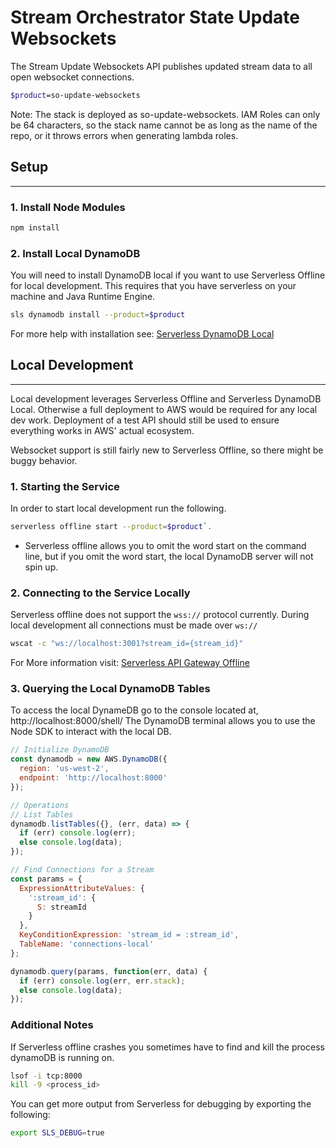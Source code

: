 # Stream Orchestrator State Update Websockets

The Stream Update Websockets API publishes updated stream data to all open websocket connections.

```sh
$product=so-update-websockets
```

Note: The stack is deployed as so-update-websockets. IAM Roles can only be 64 characters, so the stack name cannot be as long as the name of the repo, or it throws errors when generating lambda roles.

## Setup

---

### 1. Install Node Modules

```sh
npm install
```

### 2. Install Local DynamoDB

You will need to install DynamoDB local if you want to use Serverless Offline for local development.
This requires that you have serverless on your machine and Java Runtime Engine.

```sh
sls dynamodb install --product=$product
```

For more help with installation see: [Serverless DynamoDB Local](https://github.com/99xt/serverless-dynamodb-local)

## Local Development

---

Local development leverages Serverless Offline and Serverless DynamoDB Local. Otherwise a full deployment to AWS would be required for any local dev work. Deployment of a test API should still be used to ensure everything works in AWS' actual ecosystem.

Websocket support is still fairly new to Serverless Offline, so there might be buggy behavior.

### 1. Starting the Service

In order to start local development run the following.

```sh
serverless offline start --product=$product`.
```

- Serverless offline allows you to omit the word start on the command line, but if you omit the word start, the local DynamoDB server will not spin up.

### 2. Connecting to the Service Locally

Serverless offline does not support the `wss://` protocol currently.
During local development all connections must be made over `ws://`

```sh
wscat -c "ws://localhost:3001?stream_id={stream_id}"
```

For More information visit: [Serverless API Gateway Offline](https://github.com/dherault/serverless-offline#websocket)

### 3. Querying the Local DynamoDB Tables

To access the local DynameDB go to the console located at, http://localhost:8000/shell/
The DynamoDB terminal allows you to use the Node SDK to interact with the local DB.

```js
// Initialize DynamoDB
const dynamodb = new AWS.DynamoDB({
  region: 'us-west-2',
  endpoint: 'http://localhost:8000'
});

// Operations
// List Tables
dynamodb.listTables({}, (err, data) => {
  if (err) console.log(err);
  else console.log(data);
});

// Find Connections for a Stream
const params = {
  ExpressionAttributeValues: {
    ':stream_id': {
      S: streamId
    }
  },
  KeyConditionExpression: 'stream_id = :stream_id',
  TableName: 'connections-local'
};

dynamodb.query(params, function(err, data) {
  if (err) console.log(err, err.stack);
  else console.log(data);
});
```

### Additional Notes

If Serverless offline crashes you sometimes have to find and kill the process dynamoDB is running on.

```sh
lsof -i tcp:8000
kill -9 <process_id>
```

You can get more output from Serverless for debugging by exporting the following:

```sh
export SLS_DEBUG=true
```
